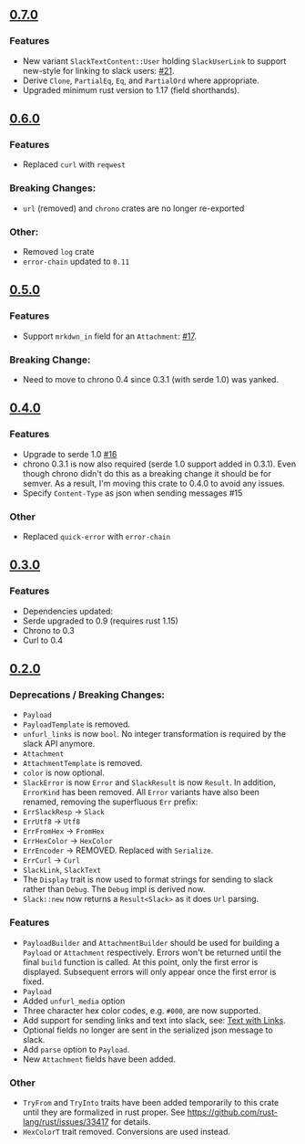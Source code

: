 ## [0.7.0](https://github.com/frostly/rust-slack/tree/0.7.0)

### Features
- New variant `SlackTextContent::User` holding `SlackUserLink` to support new-style for linking to slack users: [#21](https://github.com/frostly/rust-slack/pull/21).
- Derive `Clone`, `PartialEq`, `Eq`, and `PartialOrd` where appropriate.
- Upgraded minimum rust version to 1.17 (field shorthands).

## [0.6.0](https://github.com/frostly/rust-slack/tree/0.6.0)

### Features
- Replaced `curl` with `reqwest`

### Breaking Changes:
- `url` (removed) and `chrono` crates are no longer re-exported

### Other:
- Removed `log` crate
- `error-chain` updated to `0.11`

## [0.5.0](https://github.com/frostly/rust-slack/tree/0.5.0)

### Features
- Support `mrkdwn_in` field for an `Attachment`: [#17](https://github.com/frostly/rust-slack/pull/17).

### Breaking Change:
- Need to move to chrono 0.4 since 0.3.1 (with serde 1.0) was yanked.

## [0.4.0](https://github.com/frostly/rust-slack/tree/0.4.0)

### Features
- Upgrade to serde 1.0 [#16](https://github.com/frostly/rust-slack/pull/16)
 - chrono 0.3.1 is now also required (serde 1.0 support added in 0.3.1). Even though chrono
didn't do this as a breaking change it should be for semver. As a result, I'm moving this crate
to 0.4.0 to avoid any issues.
- Specify `Content-Type` as json when sending messages #15

### Other

- Replaced `quick-error` with `error-chain`

## [0.3.0](https://github.com/frostly/rust-slack/tree/0.3.0)

### Features

- Dependencies updated:
 - Serde upgraded to 0.9 (requires rust 1.15)
 - Chrono to 0.3
 - Curl to 0.4

## [0.2.0](https://github.com/frostly/rust-slack/tree/0.2.0)

### Deprecations / Breaking Changes:

- `Payload`
 - `PayloadTemplate` is removed.
 - `unfurl_links` is now `bool`. No integer transformation is required by the slack API anymore.
- `Attachment`
 - `AttachmentTemplate` is removed.
 - `color` is now optional.
- `SlackError` is now `Error` and `SlackResult` is now `Result`. In addition, `ErrorKind` has been
removed. All `Error` variants have also been renamed, removing the superfluous `Err` prefix:
 - `ErrSlackResp` -> `Slack`
 - `ErrUtf8` -> `Utf8`
 - `ErrFromHex` -> `FromHex`
 - `ErrHexColor` -> `HexColor`
 - `ErrEncoder` -> REMOVED. Replaced with `Serialize`.
 - `ErrCurl` -> `Curl`
- `SlackLink`, `SlackText`
 - The `Display` trait is now used to format strings for sending to slack rather than `Debug`.
 The `Debug` impl is derived now.
- `Slack::new` now returns a `Result<Slack>` as it does `Url` parsing.

### Features

- `PayloadBuilder` and `AttachmentBuilder` should be used for building a `Payload` or `Attachment`
respectively. Errors won't be returned until the final `build` function is called. At this point,
only the first error is displayed. Subsequent errors will only appear once the first error is
fixed.
- `Payload`
 - Added `unfurl_media` option
- Three character hex color codes, e.g. `#000`, are now supported.
- Add support for sending links and text into slack, see:
[Text with Links](README.md#text-with-links).
- Optional fields no longer are sent in the serialized json message to slack.
- Add `parse` option to `Payload`.
- New `Attachment` fields have been added.

### Other

- `TryFrom` and `TryInto` traits have been added temporarily to this crate until they are
formalized in rust proper. See https://github.com/rust-lang/rust/issues/33417 for details.
- `HexColorT` trait removed. Conversions are used instead.
